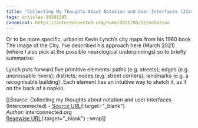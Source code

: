 ```yaml
---
title: "Collecting My Thoughts About Notation and User Interfaces (212473488)"
tags: articles-10391595
canonical: https://interconnected.org/home/2021/08/12/notation
---
```


Or to be more specific, urbanist Kevin Lynch’s city maps from his 1960 book The Image of the City. I’ve described his approach here (March 2021) (where I also pick at the possible neurological underpinnings) so to briefly summarise:

Lynch puts forward five primitive elements: paths (e.g. streets); edges (e.g. uncrossable rivers); districts; nodes (e.g. street corners); landmarks (e.g. a recognisable building). Each element has an intuitive way to sketch it, as if on the back of a napkin.


[[_Source_: Collecting my thoughts about notation and user interfaces (Interconnected) - [Source URL](https://interconnected.org/home/2021/08/12/notation){:target="_blank"}<br>
_Author_: interconnected.org<br>
[Readwise URL](https://readwise.io/open/212473488){:target="_blank"}
::wrap]]